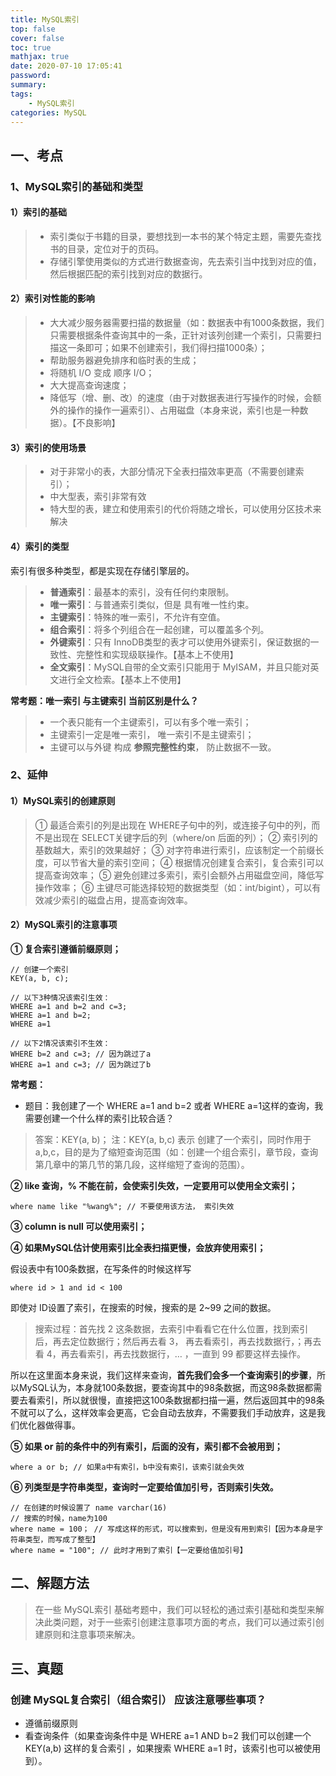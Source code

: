 ```yaml
---
title: MySQL索引
top: false
cover: false
toc: true
mathjax: true
date: 2020-07-10 17:05:41
password:
summary:
tags:  
    - MySQL索引
categories: MySQL
---
```


## 一、考点

### 1、MySQL索引的基础和类型

#### 1）索引的基础
> - 索引类似于书籍的目录，要想找到一本书的某个特定主题，需要先查找书的目录，定位对于的页码。
> - 存储引擎使用类似的方式进行数据查询，先去索引当中找到对应的值，然后根据匹配的索引找到对应的数据行。

#### 2）索引对性能的影响
> - 大大减少服务器需要扫描的数据量（如：数据表中有1000条数据，我们只需要根据条件查询其中的一条，正针对该列创建一个索引，只需要扫描这一条即可；如果不创建索引，我们得扫描1000条）；
> - 帮助服务器避免排序和临时表的生成；
> - 将随机 I/O 变成 顺序 I/O；
> - 大大提高查询速度；
> - 降低写（增、删、改）的速度（由于对数据表进行写操作的时候，会额外的操作的操作一遍索引）、占用磁盘（本身来说，索引也是一种数据）。【不良影响】

#### 3）索引的使用场景
> - 对于非常小的表，大部分情况下全表扫描效率更高（不需要创建索引）；
> - 中大型表，索引非常有效
> - 特大型的表，建立和使用索引的代价将随之增长，可以使用分区技术来解决

#### 4）索引的类型
索引有很多种类型，都是实现在存储引擎层的。

> - **普通索引**：最基本的索引，没有任何约束限制。
> - **唯一索引**：与普通索引类似，但是 具有唯一性约束。
> - **主键索引**：特殊的唯一索引，不允许有空值。
> - **组合索引**：将多个列组合在一起创建，可以覆盖多个列。
> - **外键索引**：只有 InnoDB类型的表才可以使用外键索引，保证数据的一致性、完整性和实现级联操作。【基本上不使用】
> - **全文索引**：MySQL自带的全文索引只能用于 MyISAM，并且只能对英文进行全文检索。【基本上不使用】

**常考题：唯一索引 与主键索引 当前区别是什么？**
> - 一个表只能有一个主键索引，可以有多个唯一索引；
> - 主键索引一定是唯一索引， 唯一索引不是主键索引；
> - 主键可以与外键 构成 **参照完整性约束**， 防止数据不一致。

### 2、延伸
#### 1）MySQL索引的创建原则

> ① 最适合索引的列是出现在 WHERE子句中的列，或连接子句中的列，而不是出现在 SELECT关键字后的列（where/on 后面的列）；
> ② 索引列的基数越大，索引的效果越好；
> ③ 对字符串进行索引，应该制定一个前缀长度，可以节省大量的索引空间；
> ④ 根据情况创建复合索引，复合索引可以提高查询效率；
> ⑤ 避免创建过多索引，索引会额外占用磁盘空间，降低写操作效率；
> ⑥ 主键尽可能选择较短的数据类型（如：int/bigint），可以有效减少索引的磁盘占用，提高查询效率。


#### 2）MySQL索引的注意事项
**① 复合索引遵循前缀原则；**

```
// 创建一个索引
KEY(a, b, c); 

// 以下3种情况该索引生效：
WHERE a=1 and b=2 and c=3;
WHERE a=1 and b=2;
WHERE a=1

// 以下2情况该索引不生效：
WHERE b=2 and c=3; // 因为跳过了a
WHERE a=1 and c=3; // 因为跳过了b
```

**常考题：**

- 题目：我创建了一个 WHERE a=1 and b=2 或者 WHERE a=1这样的查询，我需要创建一个什么样的索引比较合适？
> 答案：KEY(a, b)；
> 注：KEY(a, b,c) 表示 创建了一个索引，同时作用于a,b,c，目的是为了缩短查询范围（如：创建一个组合索引，章节段，查询第几章中的第几节的第几段，这样缩短了查询的范围）。

**② like 查询，% 不能在前，会使索引失效，一定要用可以使用全文索引；**

```
where name like "%wang%"; // 不要使用该方法， 索引失效
```

**③ column is null 可以使用索引；**

**④ 如果MySQL估计使用索引比全表扫描更慢，会放弃使用索引；**

假设表中有100条数据，在写条件的时候这样写
```
where id > 1 and id < 100 
```
即使对 ID设置了索引，在搜索的时候，搜索的是 2~99 之间的数据。

> 搜索过程：首先找 2 这条数据，去索引中看看它在什么位置，找到索引后，再去定位数据行；然后再去看 3， 再去看索引，再去找数据行，；再去看 4，再去看索引，再去找数据行，… ，一直到 99 都要这样去操作。

所以在这里面本身来说，我们这样来查询，**首先我们会多一个查询索引的步骤**，所以MySQL认为，本身就100条数据，要查询其中的98条数据，而这98条数据都需要去看索引，所以就很慢，直接把这100条数据都扫描一遍，然后返回其中的98条 不就可以了么，这样效率会更高，它会自动去放弃，不需要我们手动放弃，这是我们优化器做得事。


**⑤ 如果 or 前的条件中的列有索引，后面的没有，索引都不会被用到；**

```
where a or b; // 如果a中有索引，b中没有索引，该索引就会失效
```

**⑥ 列类型是字符串类型，查询时一定要给值加引号，否则索引失效。**
```
// 在创建的时候设置了 name varchar(16)
// 搜索的时候，name为100
where name = 100； // 写成这样的形式，可以搜索到，但是没有用到索引【因为本身是字符串类型，而写成了整型】
where name = "100"; // 此时才用到了索引【一定要给值加引号】
```

## 二、解题方法
> 在一些 MySQL索引 基础考题中，我们可以轻松的通过索引基础和类型来解决此类问题，对于一些索引创建注意事项方面的考点，我们可以通过索引创建原则和注意事项来解决。


## 三、真题
### 创建 MySQL复合索引（组合索引） 应该注意哪些事项？
- 遵循前缀原则
- 看查询条件（如果查询条件中是 WHERE a=1 AND b=2 我们可以创建一个 KEY(a,b) 这样的复合索引 ，如果搜索 WHERE a=1 时，该索引也可以被使用到）。